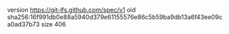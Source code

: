 version https://git-lfs.github.com/spec/v1
oid sha256:16f991db0e88a5940d379e61155576e86c5b59ba9db13a6f43ee09ca0ad37b73
size 406
